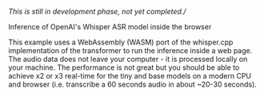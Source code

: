 *This is still in development phase, not yet completed./*


Inference of OpenAI's Whisper ASR model inside the browser

This example uses a WebAssembly (WASM) port of the whisper.cpp implementation of the transformer to run the inference inside a web page. The audio data does not leave your computer - it is processed locally on your machine. The performance is not great but you should be able to achieve x2 or x3 real-time for the tiny and base models on a modern CPU and browser (i.e. transcribe a 60 seconds audio in about ~20-30 seconds).
